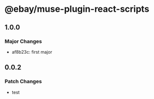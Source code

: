 # @ebay/muse-plugin-react-scripts

## 1.0.0

### Major Changes

- af8b23c: first major

## 0.0.2

### Patch Changes

- test
